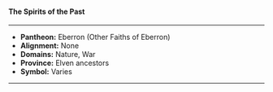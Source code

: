 #### The Spirits of the Past
___

- **Pantheon:** Eberron (Other Faiths of Eberron)
- **Alignment:** None
- **Domains:** Nature, War
- **Province:** Elven ancestors
- **Symbol:** Varies
___
